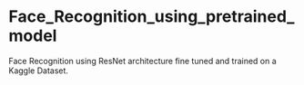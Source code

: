 # Face_Recognition_using_pretrained_model
 Face Recognition using ResNet architecture fine tuned and trained on a Kaggle Dataset.
